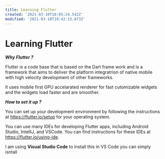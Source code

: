 ```yaml
---
title: Learning Flutter
created: '2021-03-10T18:05:24.542Z'
modified: '2021-03-10T18:42:15.873Z'
---
```


# Learning Flutter

***Why Flutter ?***

Flutter is a code base that is based on the Dart frame work and is a framework that aims to deliver the platform integratrion of native mobile with high velocity development of other frameworks.

It uses mobile first GPU accelarated renderer for fast cutomizable widgets and the widgets load faster and are smoother.

***How to set it up ?***

You can set up your development environment by following the instructions at https://flutter.io/setup for your operating system.

You can use many IDEs for developing Flutter apps, including Android Studio, IntelliJ, and VSCode. You can find instructions for these IDEs at https://flutter.io/using-ide.

I am using **Visual Studio Code** to install this in VS Code you can simply isntall 
